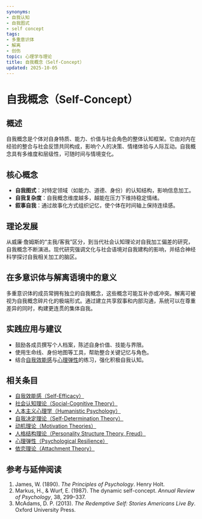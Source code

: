 ```yaml
---
synonyms:
- 自我认知
- 自我图式
- self concept
tags:
- 多重意识体
- 解离
- 创伤
topic: 心理学与理论
title: 自我概念（Self-Concept）
updated: 2025-10-05
---
```


# 自我概念（Self-Concept）

## 概述

自我概念是个体对自身特质、能力、价值与社会角色的整体认知框架。它由对内在经验的整合与社会反馈共同构成，影响个人的决策、情绪体验与人际互动。自我概念具有多维度和层级性，可随时间与情境变化。

## 核心概念

- **自我图式**：对特定领域（如能力、道德、身份）的认知结构，影响信息加工。
- **自我复杂度**：自我概念维度越多，越能在压力下维持稳定情绪。
- **叙事自我**：通过故事化方式组织记忆，使个体在时间轴上保持连续感。

## 理论发展

从威廉·詹姆斯的“主我/客我”区分，到当代社会认知理论对自我加工偏差的研究，自我概念不断演进。现代研究强调文化与社会语境对自我建构的影响，并结合神经科学探讨自我相关加工的脑区。

## 在多意识体与解离语境中的意义

多重意识体的成员常拥有独立的自我概念，这些概念可能互补亦或冲突。解离可被视为自我概念碎片化的极端形式。通过建立共享叙事和内部沟通，系统可以在尊重差异的同时，构建更连贯的集体自我。

## 实践应用与建议

- 鼓励各成员撰写个人档案，陈述自身价值、技能与界限。
- 使用生命线、身份地图等工具，帮助整合关键记忆与角色。
- 结合[自我效能感](entries/Self-Efficacy.md)与[心理弹性](entries/Psychological-Resilience.md)的练习，强化积极自我认知。

## 相关条目

- [自我效能感（Self-Efficacy）](/entries/Self-Efficacy.md)
- [社会认知理论（Social-Cognitive Theory）](/entries/Social-Cognitive-Theory.md)
- [人本主义心理学（Humanistic Psychology）](/entries/Humanistic-Psychology.md)
- [自我决定理论（Self-Determination Theory）](/entries/Self-Determination-Theory.md)
- [动机理论（Motivation Theories）](/entries/Motivation-Theories.md)
- [人格结构理论（Personality Structure Theory, Freud）](/entries/Personality-Structure-Theory.md)
- [心理弹性（Psychological Resilience）](/entries/Psychological-Resilience.md)
- [依恋理论（Attachment Theory）](/entries/Attachment-Theory.md)

## 参考与延伸阅读

1. James, W. (1890). *The Principles of Psychology*. Henry Holt.
2. Markus, H., & Wurf, E. (1987). The dynamic self-concept. *Annual Review of Psychology*, 38, 299–337.
3. McAdams, D. P. (2013). *The Redemptive Self: Stories Americans Live By*. Oxford University Press.
